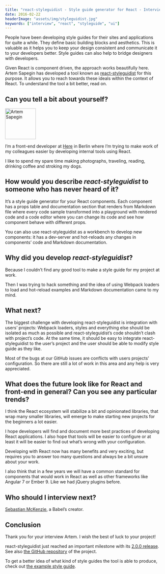 ```yaml
---
title: "react-styleguidist - Style guide generator for React - Interview with Artem Sapegin"
date: 2016-02-22
headerImage: "assets/img/styleguidist.jpg"
keywords: ["interview", "react", "styleguide", "ui"]
---
```


People have been developing style guides for their sites and applications for quite a while. They define basic building blocks and aesthetics. This is valuable as it helps you to keep your design consistent and communicate it to your developers better. Style guides can also help to bridge designers with developers.

Given React is component driven, the approach works beautifully here. Artem Sapegin has developed a tool known as [react-styleguidist](https://github.com/sapegin/react-styleguidist) for this purpose. It allows you to reach towards these ideals within the context of React. To understand the tool a bit better, read on.

## Can you tell a bit about yourself?

<p>
<span class="author">
  <img src="https://s.gravatar.com/avatar/16a1493bcecf09614c413e571c371e96?s=200" alt="Artem Sapegin" class='author' width='100' height='100' />
</span>
</p>

I’m a front-end developer at [Here](http://here.com/) in Berlin where I’m trying to make work of my colleagues easier by developing internal tools using React.

I like to spend my spare time making photographs, traveling, reading, drinking coffee and stroking my dogs.

## How would you describe _react-styleguidist_ to someone who has never heard of it?

It’s a style guide generator for your React components. Each component has a props table and documentation section that renders from Markdown file where every code sample transformed into a playground with rendered code and a code editor where you can change its code and see how component behave with different props.

You can also use react-styleguidist as a workbench to develop new components: it has a dev-server and hot-reloads any changes in components’ code and Markdown documentation.

## Why did you develop _react-styleguidist_?

Because I couldn’t find any good tool to make a style guide for my project at work.

Then I was trying to hack something and the idea of using Webpack loaders to load and hot-reload examples and Markdown documentation came to my mind.

## What next?

The biggest challenge with developing react-styleguidist is integration with users’ projects: Webpack loaders, styles and everything else should be isolated as much as possible and react-styleguidist’s code shouldn’t clash with project’s code. At the same time, it should be easy to integrate react-styleguidist to the user’s project and the user should be able to modify style guide as they like.

Most of the bugs at our GitHub issues are conflicts with users projects’ configuration. So there are still a lot of work in this area and any help is very appreciated.

## What does the future look like for React and front-end in general? Can you see any particular trends?

I think the React ecosystem will stabilize a bit and opinionated libraries, that wrap many smaller libraries, will emerge to make starting new projects for the beginners a lot easier.

I hope developers will find and document more best practices of developing React applications. I also hope that tools will be easier to configure or at least it will be easier to find out what’s wrong with your configuration.

Developing with React now has many benefits and very exciting, but requires you to answer too many questions and always be a bit unsure about your work.

I also think that in a few years we will have a common standard for components that would work in React as well as other frameworks like Angular 7 or Ember 9. Like we had jQuery plugins before.

## Who should I interview next?

[Sebastian McKenzie](https://twitter.com/sebmck), a Babel’s creator.

## Conclusion

Thank you for your interview Artem. I wish the best of luck to your project!

react-styleguidist just reached an important milestone with its [2.0.0 release](https://github.com/sapegin/react-styleguidist/releases/tag/2.0.0). See also [the GitHub repository](https://github.com/sapegin/react-styleguidist) of the project.

To get a better idea of what kind of style guides the tool is able to produce, check out [the example style guide](https://react-styleguidist.js.org/).
